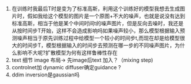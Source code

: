 1. 在训练时我最后T时是变为了标准高斯，利用这个训练好的模型我想去生成图片时，假如我给这个模型的图片是一个原图+不大的噪声，也就是说没有达到标准高斯，相当于他是某个中间时间t的噪声图片，但是反向去噪时，我还是从按时间步T开始，这样不会造成影响吗如果噪声较小，那么模型根据输入预测噪声相当于原先训练过程中给模型一个较小的时间步t,而现在却是给模型很大的时间步T，模型根据输入的时间步去预测在哪一步的不同噪声图片，为什么影响不大呢?扩散模型为何有这样鲁棒性存在
2. text 细节 image 布局-> 先image后text 加入？（mixing step)
3. controlnet加 dynamic diffuser确定guidance ?
4. ddim inversion是gaussian吗